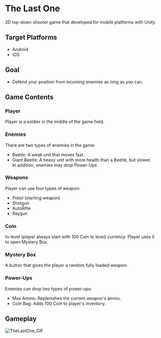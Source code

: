 # The Last One
2D top-down shooter game that developed for mobile platforms with Unity.

## Target Platforms
- Android
- iOS

## Goal
- Defend your position from incoming enemies as long as you can.

## Game Contents
### Player
Player is a soldier in the middle of the game field.
### Enemies
There are two types of enemies in the game:
- Beetle: A weak unit that moves fast.
- Giant Beetle: A heavy unit with more health than a Beetle, but slower. </br>
In addition, enemies may drop Power-Ups.
### Weapons
Player can use four types of weapon:
- Pistol (starting weapon)
- Shotgun
- AutoRifle
- Raygun
### Coin
In-level (player always start with 100 Coin to level) currency. Player uses it to open Mystery Box.
### Mystery Box
A button that gives the player a random fully loaded weapon.
### Power-Ups
Enemies can drop two types of power-ups:
- Max Ammo: Replenishes the current weapon's ammo.
- Coin Bag: Adds 100 Coin to player's inventory.
## Gameplay
![TheLastOne_GIF](https://user-images.githubusercontent.com/47994087/130297360-2e782964-f878-4589-b667-b09b47332629.gif)
